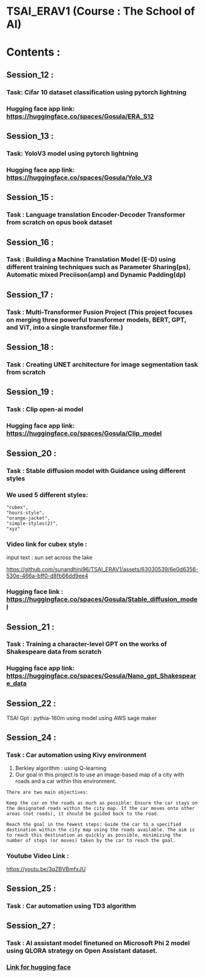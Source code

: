 # TSAI_ERAV1 (Course : The School of AI)

# Contents :

## Session_12 :
### Task: Cifar 10 dataset classification using pytorch lightning
### Hugging face app link: https://huggingface.co/spaces/Gosula/ERA_S12

## Session_13 :
### Task: YoloV3 model using pytorch lightning
### Hugging face app link: https://huggingface.co/spaces/Gosula/Yolo_V3

## Session_15 :
### Task : Language translation Encoder-Decoder Transformer from scratch on opus book dataset

## Session_16 :
### Task : Building a Machine Translation Model (E-D) using different training techniques such as Parameter Sharing(ps), Automatic mixed Preciison(amp) and Dynamic Padding(dp)

## Session_17 :
### Task : Multi-Transformer Fusion Project (This project focuses on merging three powerful transformer models, BERT, GPT, and ViT, into a single transformer file.)

## Session_18 :
### Task : Creating UNET architecture for image segmentation task from scratch

## Session_19 : 
### Task : Clip open-ai model
### Hugging face app link: https://huggingface.co/spaces/Gosula/Clip_model

## Session_20 : 
### Task : Stable diffusion model with Guidance using different styles
### We used 5 different styles:     
    "cubex",
    "hours-style",
    "orange-jacket",
    "simple-styles(2)",
    "xyz"
### Video link for cubex style : 

input text : sun set across the lake

https://github.com/sunandhini96/TSAI_ERAV1/assets/63030539/6e0d6356-530e-466a-bff0-d8fb66dd9ee4

### Hugging face link : https://huggingface.co/spaces/Gosula/Stable_diffusion_model

## Session_21 :
### Task : Training a character-level GPT on the works of Shakespeare data from scratch
### Hugging face app link: https://huggingface.co/spaces/Gosula/Nano_gpt_Shakespeare_data

## Session_22 :
TSAI Gpt : pythia-160m using model using AWS sage maker

## Session_24 : 
### Task : Car automation using Kivy environment 
1. Berkley algorithm : using Q-learning
2. Our goal in this project is to use an image-based map of a city with roads and a car within this environment.
```
There are two main objectives:

Keep the car on the roads as much as possible: Ensure the car stays on the designated roads within the city map. If the car moves onto other areas (not roads), it should be guided back to the road.

Reach the goal in the fewest steps: Guide the car to a specified destination within the city map using the roads available. The aim is to reach this destination as quickly as possible, minimizing the number of steps (or moves) taken by the car to reach the goal.
```
### Youtube Video Link :

https://youtu.be/3qZBVBmfxJU

## Session_25 : 
### Task : Car automation using TD3 algorithm 

## Session_27 :
### Task : AI assistant model finetuned on Microsoft Phi 2 model using QLORA strategy on Open Assistant dataset.
### [Link for hugging face](https://huggingface.co/spaces/Gosula/ai_chatbot_phi2model_qlora)
